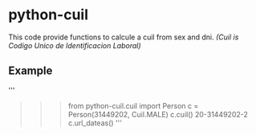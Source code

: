 # python-cuil
This code provide functions to calcule a cuil from sex and dni. *(Cuil is Codigo Unico de Identificacion Laboral)*

## Example

'''
>>>from python-cuil.cuil import Person
>>>c = Person(31449202, Cuil.MALE)
>>>c.cuil()
20-31449202-2
>>>c.url_dateas()
'''
